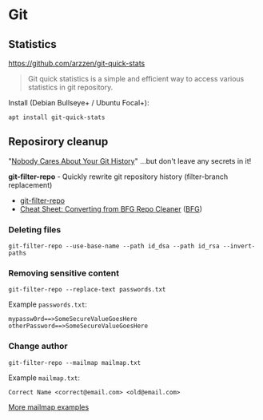 # Git

## Statistics

https://github.com/arzzen/git-quick-stats

> Git quick statistics is a simple and efficient way to access various statistics in git repository.

Install (Debian Bullseye+ / Ubuntu Focal+):
```
apt install git-quick-stats
```

## Reposirory cleanup

"[Nobody Cares About Your Git History](https://spin.atomicobject.com/git-history/)" ...but don't leave any secrets in it!

**git-filter-repo** - Quickly rewrite git repository history (filter-branch replacement)

- [git-filter-repo](https://github.com/newren/git-filter-repo/blob/main/INSTALL.md)
- [Cheat Sheet: Converting from BFG Repo Cleaner](https://github.com/newren/git-filter-repo/blob/main/Documentation/converting-from-bfg-repo-cleaner.md#cheat-sheet-conversion-of-examples-from-bfg) ([BFG](https://rtyley.github.io/bfg-repo-cleaner/))

### Deleting files

```shell
git-filter-repo --use-base-name --path id_dsa --path id_rsa --invert-paths
```

### Removing sensitive content

```shell
git-filter-repo --replace-text passwords.txt
```

Example `passwords.txt`:
```
mypassw0rd==>SomeSecureValueGoesHere
otherPassword==>SomeSecureValueGoesHere
```

### Change author

```shell
git-filter-repo --mailmap mailmap.txt
```

Example `mailmap.txt`:
```
Correct Name <correct@email.com> <old@email.com>
```

[More mailmap examples](https://git-scm.com/docs/gitmailmap#_examples)
